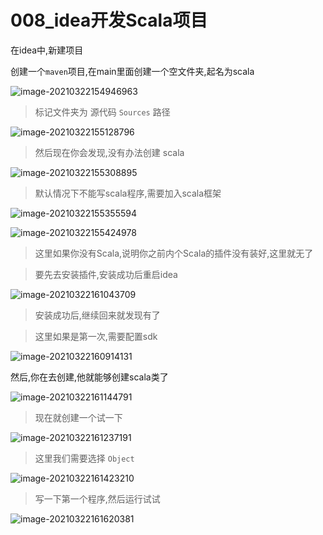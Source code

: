 # 008_idea开发Scala项目

在idea中,新建项目

创建一个`maven`项目,在main里面创建一个空文件夹,起名为scala

![image-20210322154946963](008_idea%E5%BC%80%E5%8F%91Scala%E9%A1%B9%E7%9B%AE/image-20210322154946963.png)

> 标记文件夹为 源代码 `Sources` 路径

![image-20210322155128796](008_idea%E5%BC%80%E5%8F%91Scala%E9%A1%B9%E7%9B%AE/image-20210322155128796.png)

> 然后现在你会发现,没有办法创建 scala

![image-20210322155308895](008_idea%E5%BC%80%E5%8F%91Scala%E9%A1%B9%E7%9B%AE/image-20210322155308895.png)

> 默认情况下不能写scala程序,需要加入scala框架

![image-20210322155355594](008_idea%E5%BC%80%E5%8F%91Scala%E9%A1%B9%E7%9B%AE/image-20210322155355594.png)

![image-20210322155424978](008_idea%E5%BC%80%E5%8F%91Scala%E9%A1%B9%E7%9B%AE/image-20210322155424978.png)

> 这里如果你没有Scala,说明你之前内个Scala的插件没有装好,这里就无了

> 要先去安装插件,安装成功后重启idea

![image-20210322161043709](008_idea%E5%BC%80%E5%8F%91Scala%E9%A1%B9%E7%9B%AE/image-20210322161043709.png)

> 安装成功后,继续回来就发现有了

> 这里如果是第一次,需要配置sdk

![image-20210322160914131](008_idea%E5%BC%80%E5%8F%91Scala%E9%A1%B9%E7%9B%AE/image-20210322160914131.png)

然后,你在去创建,他就能够创建scala类了

![image-20210322161144791](008_idea%E5%BC%80%E5%8F%91Scala%E9%A1%B9%E7%9B%AE/image-20210322161144791.png)

> 现在就创建一个试一下

![image-20210322161237191](008_idea%E5%BC%80%E5%8F%91Scala%E9%A1%B9%E7%9B%AE/image-20210322161237191.png)

> 这里我们需要选择 `Object`

![image-20210322161423210](008_idea%E5%BC%80%E5%8F%91Scala%E9%A1%B9%E7%9B%AE/image-20210322161423210.png)

> 写一下第一个程序,然后运行试试

![image-20210322161620381](008_idea%E5%BC%80%E5%8F%91Scala%E9%A1%B9%E7%9B%AE/image-20210322161620381.png)